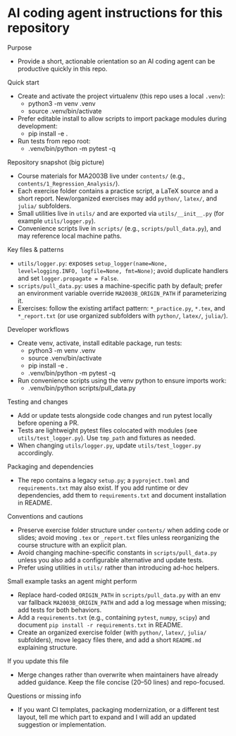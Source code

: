 # AI coding agent instructions for this repository

Purpose
- Provide a short, actionable orientation so an AI coding agent can be productive quickly in this repo.

Quick start
- Create and activate the project virtualenv (this repo uses a local `.venv`):
  - python3 -m venv .venv
  - source .venv/bin/activate
- Prefer editable install to allow scripts to import package modules during development:
  - pip install -e .
- Run tests from repo root:
  - .venv/bin/python -m pytest -q

Repository snapshot (big picture)
- Course materials for MA2003B live under `contents/` (e.g., `contents/1_Regression_Analysis/`).
- Each exercise folder contains a practice script, a LaTeX source and a short report. New/organized exercises may add `python/`, `latex/`, and `julia/` subfolders.
- Small utilities live in `utils/` and are exported via `utils/__init__.py` (for example `utils/logger.py`).
- Convenience scripts live in `scripts/` (e.g., `scripts/pull_data.py`), and may reference local machine paths.

Key files & patterns
- `utils/logger.py`: exposes `setup_logger(name=None, level=logging.INFO, logfile=None, fmt=None)`; avoid duplicate handlers and set `logger.propagate = False`.
- `scripts/pull_data.py`: uses a machine-specific path by default; prefer an environment variable override `MA2003B_ORIGIN_PATH` if parameterizing it.
- Exercises: follow the existing artifact pattern: `*_practice.py`, `*.tex`, and `*_report.txt` (or use organized subfolders with `python/`, `latex/`, `julia/`).

Developer workflows
- Create venv, activate, install editable package, run tests:
  - python3 -m venv .venv
  - source .venv/bin/activate
  - pip install -e .
  - .venv/bin/python -m pytest -q
- Run convenience scripts using the venv python to ensure imports work:
  - .venv/bin/python scripts/pull_data.py

Testing and changes
- Add or update tests alongside code changes and run pytest locally before opening a PR.
- Tests are lightweight pytest files colocated with modules (see `utils/test_logger.py`). Use `tmp_path` and fixtures as needed.
- When changing `utils/logger.py`, update `utils/test_logger.py` accordingly.

Packaging and dependencies
- The repo contains a legacy `setup.py`; a `pyproject.toml` and `requirements.txt` may also exist. If you add runtime or dev dependencies, add them to `requirements.txt` and document installation in README.

Conventions and cautions
- Preserve exercise folder structure under `contents/` when adding code or slides; avoid moving `.tex` or `_report.txt` files unless reorganizing the course structure with an explicit plan.
- Avoid changing machine-specific constants in `scripts/pull_data.py` unless you also add a configurable alternative and update tests.
- Prefer using utilities in `utils/` rather than introducing ad-hoc helpers.

Small example tasks an agent might perform
- Replace hard-coded `ORIGIN_PATH` in `scripts/pull_data.py` with an env var fallback `MA2003B_ORIGIN_PATH` and add a log message when missing; add tests for both behaviors.
- Add a `requirements.txt` (e.g., containing `pytest`, `numpy`, `scipy`) and document `pip install -r requirements.txt` in README.
- Create an organized exercise folder (with `python/`, `latex/`, `julia/` subfolders), move legacy files there, and add a short `README.md` explaining structure.

If you update this file
- Merge changes rather than overwrite when maintainers have already added guidance. Keep the file concise (20–50 lines) and repo-focused.

Questions or missing info
- If you want CI templates, packaging modernization, or a different test layout, tell me which part to expand and I will add an updated suggestion or implementation.
